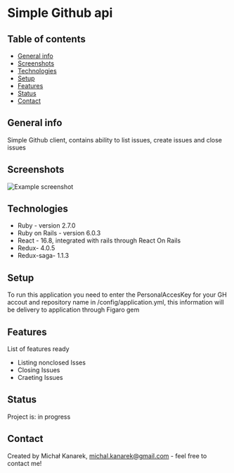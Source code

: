# Simple Github api

## Table of contents
* [General info](#general-info)
* [Screenshots](#screenshots)
* [Technologies](#technologies)
* [Setup](#setup)
* [Features](#features)
* [Status](#status)
* [Contact](#contact)

## General info
Simple Github client, contains ability to list issues, create issues and close issues

## Screenshots
![Example screenshot](./img/screenshot.png)

## Technologies
* Ruby - version 2.7.0
* Ruby on Rails - version 6.0.3
* React - 16.8, integrated with rails through React On Rails
* Redux-  4.0.5
* Redux-saga-  1.1.3


## Setup
To run this application you need to enter the PersonalAccesKey for your GH accout  and repository name in /config/application.yml, 
this information will be delivery to application through Figaro gem


## Features
List of features ready
* Listing nonclosed Isses
* Closing Issues
* Craeting Issues

## Status
Project is: in progress


## Contact
Created by Michał Kanarek, michal.kanarek@gmail.com - feel free to contact me!
